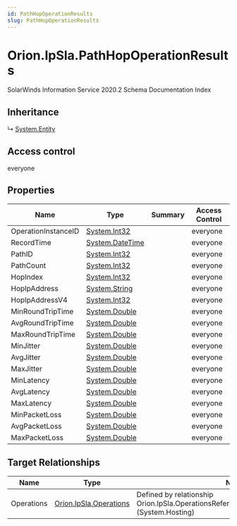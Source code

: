 ```yaml
---
id: PathHopOperationResults
slug: PathHopOperationResults
---
```


# Orion.IpSla.PathHopOperationResults

SolarWinds Information Service 2020.2 Schema Documentation Index

## Inheritance

↳ [System.Entity](./../System/Entity)

## Access control

everyone

## Properties

| Name | Type | Summary | Access Control |
| ------ | ------ | ------ | ------ |
| OperationInstanceID | [System.Int32](https://docs.microsoft.com/en-us/dotnet/api/system.int32) |  | everyone |
| RecordTime | [System.DateTime](https://docs.microsoft.com/en-us/dotnet/api/system.datetime) |  | everyone |
| PathID | [System.Int32](https://docs.microsoft.com/en-us/dotnet/api/system.int32) |  | everyone |
| PathCount | [System.Int32](https://docs.microsoft.com/en-us/dotnet/api/system.int32) |  | everyone |
| HopIndex | [System.Int32](https://docs.microsoft.com/en-us/dotnet/api/system.int32) |  | everyone |
| HopIpAddress | [System.String](https://docs.microsoft.com/en-us/dotnet/api/system.string) |  | everyone |
| HopIpAddressV4 | [System.Int32](https://docs.microsoft.com/en-us/dotnet/api/system.int32) |  | everyone |
| MinRoundTripTime | [System.Double](https://docs.microsoft.com/en-us/dotnet/api/system.double) |  | everyone |
| AvgRoundTripTime | [System.Double](https://docs.microsoft.com/en-us/dotnet/api/system.double) |  | everyone |
| MaxRoundTripTime | [System.Double](https://docs.microsoft.com/en-us/dotnet/api/system.double) |  | everyone |
| MinJitter | [System.Double](https://docs.microsoft.com/en-us/dotnet/api/system.double) |  | everyone |
| AvgJitter | [System.Double](https://docs.microsoft.com/en-us/dotnet/api/system.double) |  | everyone |
| MaxJitter | [System.Double](https://docs.microsoft.com/en-us/dotnet/api/system.double) |  | everyone |
| MinLatency | [System.Double](https://docs.microsoft.com/en-us/dotnet/api/system.double) |  | everyone |
| AvgLatency | [System.Double](https://docs.microsoft.com/en-us/dotnet/api/system.double) |  | everyone |
| MaxLatency | [System.Double](https://docs.microsoft.com/en-us/dotnet/api/system.double) |  | everyone |
| MinPacketLoss | [System.Double](https://docs.microsoft.com/en-us/dotnet/api/system.double) |  | everyone |
| AvgPacketLoss | [System.Double](https://docs.microsoft.com/en-us/dotnet/api/system.double) |  | everyone |
| MaxPacketLoss | [System.Double](https://docs.microsoft.com/en-us/dotnet/api/system.double) |  | everyone |

## Target Relationships

| Name | Type | Notes |
| ------ | ------ | ------ |
| Operations | [Orion.IpSla.Operations](./../Orion.IpSla/Operations) | Defined by relationship Orion.IpSla.OperationsReferencesPathHopOperationResults (System.Hosting) |

